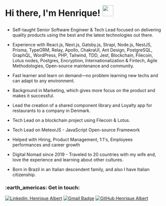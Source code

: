 <h1><p>Hi there, I'm Henrique! <img src="https://media.giphy.com/media/hvRJCLFzcasrR4ia7z/giphy.gif" width="35px" height="35px"></h1></p>


- Self-taught Senior Software Engineer & Tech Lead focused on delivering quality products using the best and the latest technologies out there.
- Experience with React.js, Next.js, Gatsby.js, Strapi, Node.js, NestJS, Prisma, TypeORM, Relay, Apollo,
ChakraUI, Ant Design, PostgreSQL, GraphQL, WordPress, PHP, Tailwind, TDD, Jest, Blockchain, Filecoin, Lotus nodes, Postgres, Encryption, Internationalization & Fintech, Agile Methodologies, Open-source maintenance and community.

- Fast learner and learn on demand—no problem learning new techs and can adapt to any environment.
- Background in Marketing, which gives more focus on the product and makes it successful.
- Lead the creation of a shared component library and Loyalty app for restaurants to a company in Denmark.
- Tech Lead on a blockchain project using Filecoin & Lotus.
- Tech Lead on MeteorJS - JavaScript Open-source Framework
- Helped with Hiring, Product Management, 1:1's, Employees performances and career growth

- Digital Nomad since 2019 - Traveled to 20 countries with my wife and, love the experience and learning about other cultures.
- Born in Brazil in an Italian descendent family, and also I have Italian citizenship.


<h3> :earth_americas: Get in touch: </h3> 

[![Linkedin: Henrique Albert](https://img.shields.io/badge/-Henrique%20Albert-blue?style=flat-square&logo=Linkedin&logoColor=white&link=https://www.linkedin.com/in/henrique-albert-schmaiske)](https://www.linkedin.com/in/henrique-albert-schmaiske)
[![Gmail Badge](https://img.shields.io/badge/-ishenriquealbert@gmail.com-006bed?style=flat-square&logo=Gmail&logoColor=white&link=mailto:ishenriquealbert@gmail.com)](mailto:ishenriquealbert@gmail.com)
[![GitHub Henrique Albert]( https://img.shields.io/github/followers/henriquealbert?label=follow&style=social)](https://github.com/henriquealbert)
